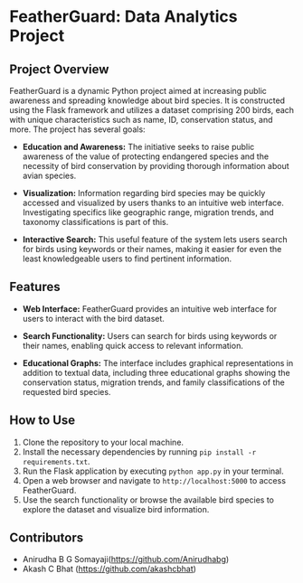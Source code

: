 # FeatherGuard: Data Analytics Project

## Project Overview
FeatherGuard is a dynamic Python project aimed at increasing public awareness and spreading knowledge about bird species. It is constructed using the Flask framework and utilizes a dataset comprising 200 birds, each with unique characteristics such as name, ID, conservation status, and more. The project has several goals:

- **Education and Awareness:** The initiative seeks to raise public awareness of the value of protecting endangered species and the necessity of bird conservation by providing thorough information about avian species.
  
- **Visualization:** Information regarding bird species may be quickly accessed and visualized by users thanks to an intuitive web interface. Investigating specifics like geographic range, migration trends, and taxonomy classifications is part of this.

- **Interactive Search:** This useful feature of the system lets users search for birds using keywords or their names, making it easier for even the least knowledgeable users to find pertinent information.

## Features
- **Web Interface:** FeatherGuard provides an intuitive web interface for users to interact with the bird dataset.
  
- **Search Functionality:** Users can search for birds using keywords or their names, enabling quick access to relevant information.
  
- **Educational Graphs:** The interface includes graphical representations in addition to textual data, including three educational graphs showing the conservation status, migration trends, and family classifications of the requested bird species.

## How to Use
1. Clone the repository to your local machine.
2. Install the necessary dependencies by running `pip install -r requirements.txt`.
3. Run the Flask application by executing `python app.py` in your terminal.
4. Open a web browser and navigate to `http://localhost:5000` to access FeatherGuard.
5. Use the search functionality or browse the available bird species to explore the dataset and visualize bird information.

## Contributors
- Anirudha B G Somayaji(https://github.com/Anirudhabg)
- Akash C Bhat (https://github.com/akashcbhat)
